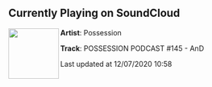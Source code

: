 ## Currently Playing on SoundCloud

[<img align="left" width="100" src="https://i1.sndcdn.com/artworks-O6wxnzeRyscsFSEW-YFeONA-t50x50.jpg">](https://soundcloud.com/possessiontechno/possession-podcast-145-and)

**Artist**: Possession 

**Track**: POSSESSION PODCAST #145 - AnD

Last updated at 12/07/2020 10:58
